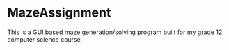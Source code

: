 # MazeAssignment
This is a GUI based maze generation/solving program built for my grade 12 computer science course.
